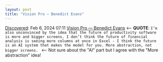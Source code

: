 ```yaml
---
layout: post
title: "Vision Pro — Benedict Evans"
---
```

[Discovered](http://rolandtanglao.com/2020/07/29/p1-blogthis-checkvist-list-links-to-blog/): Feb 6, 2024 07:11 [Vision Pro — Benedict Evans](https://www.ben-evans.com/benedictevans/2023/6/15/vision-pro) <-- **QUOTE**: `I’m also unconvinced by the idea that the future of productivity software is more and bigger screens. I don’t think the future of financial analysis is seeing more columns at once in Excel - I think the future is an AI system that makes the model for you. More abstraction, not bigger screens. ` <-- Not sure about the "AI" part but I agree with the "More abstraction" idea!
